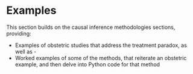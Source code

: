 # Examples

This section builds on the causal inference methodologies sections, providing:
* Examples of obstetric studies that address the treatment paradox, as well as -
* Worked examples of some of the methods, that reiterate an obstetric example, and then delve into Python code for that method

```{tableofcontents}
```